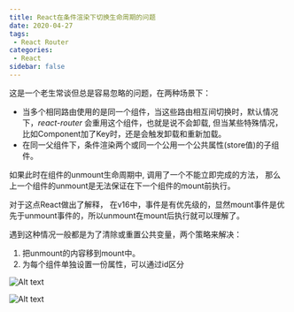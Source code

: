 ```yaml
---
title: React在条件渲染下切换生命周期的问题
date: 2020-04-27
tags:
 - React Router
categories:
 - React
sidebar: false
---
```


这是一个老生常谈但总是容易忽略的问题，在两种场景下：

- 当多个相同路由使用的是同一个组件，当这些路由相互间切换时，默认情况下，*react-router* 会重用这个组件，也就是说不会卸载, 但当某些特殊情况，比如Component加了Key时，还是会触发卸载和重新加载。
- 在同一父组件下，条件渲染两个或同一个公用一个公共属性(store值)的子组件。

如果此时在组件的unmount生命周期中, 调用了一个不能立即完成的方法， 那么上一个组件的unmount是无法保证在下一个组件的mount前执行。

对于这点React做出了解释， 在v16中，事件是有优先级的，显然mount事件是优先于unmount事件的，所以unmount在mount后执行就可以理解了。

遇到这种情况一般都是为了清除或重置公共变量，两个策略来解决：

1. 把unmount的内容移到mount中。
2. 为每个组件单独设置一份属性，可以通过id区分

![Alt text](https://kuimo-markdown-pic.oss-cn-hangzhou.aliyuncs.com/life1.png)

![Alt text](https://kuimo-markdown-pic.oss-cn-hangzhou.aliyuncs.com/life2.png)